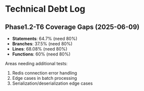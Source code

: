 # Technical Debt Log

## Phase1.2-T6 Coverage Gaps (2025-06-09)
- **Statements**: 64.7% (need 80%)
- **Branches**: 37.5% (need 80%)
- **Lines**: 68.08% (need 80%)
- **Functions**: 60% (need 80%)

Areas needing additional tests:
1. Redis connection error handling
2. Edge cases in batch processing
3. Serialization/deserialization edge cases
